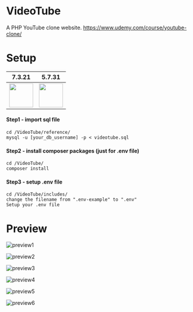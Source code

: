 # VideoTube
A PHP YouTube clone website.
https://www.udemy.com/course/youtube-clone/

# Setup
| 7.3.21 | 5.7.31
|:---:|:---:|
<img src="reference/php_icon.png" width="64"/> | <img src="reference/mysql_icon.png" width="64"/>

#### Step1 - import sql file
```
cd /VideoTube/reference/
mysql -u [your_db_username] -p < videotube.sql
```

#### Step2 - install composer packages (just for .env file)
```
cd /VideoTube/
composer install
```

#### Step3 - setup .env file
```
cd /VideoTube/includes/
change the filename from ".env-example" to ".env"
Setup your .env file
```

# Preview
  
![preview1](reference/preview/VideoTube-1.jpg)

![preview2](reference/preview/VideoTube-2.jpg)

![preview3](reference/preview/VideoTube-3.jpg)

![preview4](reference/preview/VideoTube-4.jpg)

![preview5](reference/preview/VideoTube-5.jpg)

![preview6](reference/preview/VideoTube-6.jpg)

